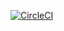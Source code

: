 [![CircleCI](https://circleci.com/gh/Ding128/beer-service.svg?style=svg)](https://circleci.com/gh/Ding128/beer-service)